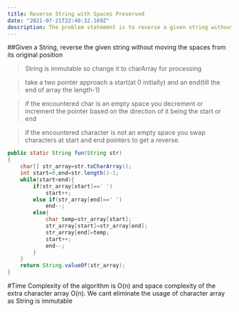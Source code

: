 ```yaml
---
title: Reverse String with Spaces Preserved
date: "2021-07-21T22:40:32.169Z"
description: The problem statement is to reverse a given string without moving the spaces from its original position
---
```


##Given a String, reverse the given string without moving the spaces from its original position

> String is immutable so change it to charArray for processing

> take a two pointer approach a start(at 0 initially) and an end(till the end of array the length-1)

> if the encountered char is an empty space you decrement or increment the pointer based on the direction of it being the start or end

> if the encountered character is not an empty space you swap characters at start and end pointers to get a reverse.

```java
public static String fun(String str)
{
    char[] str_array=str.toCharArray();
    int start=0,end=str.length()-1;
    while(start<end){
        if(str_array[start]==' ')
            start++;
        else if(str_array[end]==' ')
            end--;
        else{
            char temp=str_array[start];
            str_array[start]=str_array[end];
            str_array[end]=temp;
            start++;
            end--;
        }
    }
    return String.valueOf(str_array);
}
```

#Time Complexity of the algorithm is O(n) and space complexity of the extra character array O(n). We cant eliminate the usage of character array as String is immutable
